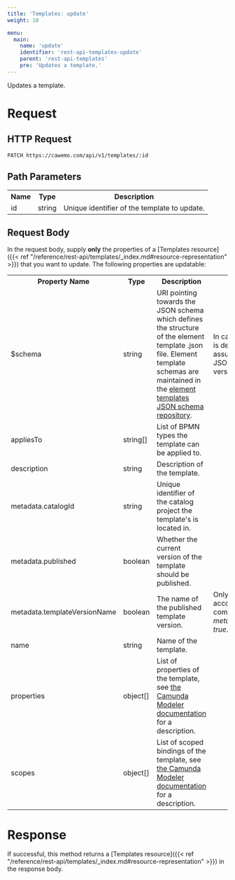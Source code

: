 ```yaml
---
title: 'Templates: update'
weight: 10

menu:
  main:
    name: 'update'
    identifier: 'rest-api-templates-update'
    parent: 'rest-api-templates'
    pre: 'Updates a template.'
---
```


Updates a template.

# Request

## HTTP Request

```
PATCH https://cawemo.com/api/v1/templates/:id
```

## Path Parameters

<table class="table table-striped">
 <tr>
   <th>Name</th>
   <th>Type</th>
   <th>Description</th>
 </tr>
  <tr>
    <td>id</td>
    <td>string</td>
    <td>Unique identifier of the template to update.</td>
  </tr>
</table>

## Request Body

In the request body, supply **only** the properties of a [Templates resource]({{< ref "/reference/rest-api/templates/_index.md#resource-representation" >}}) that you want to update.
The following properties are updatable:

<table class="table table-striped">
  <tr>
    <th>Property Name</th>
    <th>Type</th>
    <th>Description</th>
    <th>Notes</th>
  </tr>
  <tr>
    <td>$schema</td>
    <td>string</td>
    <td>URI pointing towards the JSON schema which defines the structure of the element template .json file. Element template schemas are maintained in the <a href="https://github.com/camunda/element-templates-json-schema">element templates JSON schema repository</a>.</td>
    <td>In case no <i>$schema</i> is defined, Cawemo assumes the latest JSON Schema version.</td>
  </tr>
  <tr>
    <td>appliesTo</td>
    <td>string[]</td>
    <td>List of BPMN types the template can be applied to.</td>
    <td></td>
  </tr>
  <tr>
    <td>description</td>
    <td>string</td>
    <td>Description of the template.</td>
    <td></td>
  </tr>
  <tr>
    <td>metadata.catalogId</td>
    <td>string</td>
    <td>Unique identifier of the catalog project the template's is located in.</td>
    <td></td>
  </tr>
  <tr>
    <td>metadata.published</td>
    <td>boolean</td>
    <td>Whether the current version of the template should be published.</td>
    <td></td>
  </tr>
  <tr>
    <td>metadata.templateVersionName</td>
    <td>boolean</td>
    <td>The name of the published template version.</td>
    <td>Only taken into account in combination with <i>metadata.published: true</i>.</td>
  </tr>
  <tr>
    <td>name</td>
    <td>string</td>
    <td>Name of the template.</td>
    <td></td>
  </tr>
  <tr>
    <td>properties</td>
    <td>object[]</td>
    <td>List of properties of the template, see <a href="https://github.com/camunda/camunda-modeler/tree/master/docs/element-templates#defining-template-properties">the Camunda Modeler documentation</a> for a description.</td>
    <td></td>
  </tr>
  <tr>
    <td>scopes</td>
    <td>object[]</td>
    <td>List of scoped bindings of the template, see <a href="https://github.com/camunda/camunda-modeler/tree/master/docs/element-templates#scoped-bindings">the Camunda Modeler documentation</a> for a description.</td>
    <td></td>
  </tr>
</table>

# Response

If successful, this method returns a [Templates resource]({{< ref "/reference/rest-api/templates/_index.md#resource-representation" >}}) in the response body.

